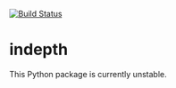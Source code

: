 [![Build Status](https://travis-ci.org/SidharthMacherla/indepth.svg?branch=master)](https://travis-ci.org/SidharthMacherla/indepth)
# indepth

This Python package is currently unstable.

